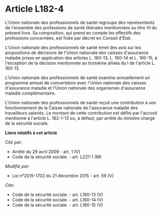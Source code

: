 # Article L182-4

L'Union nationale des professionnels de santé regroupe des représentants de l'ensemble des professions de santé libérales
mentionnées au titre VI du présent livre. Sa composition, qui prend en compte les effectifs des professions concernées, est
fixée par décret en Conseil d'Etat. 

L'Union nationale des professionnels de santé émet des avis sur les propositions de décisions de l'Union nationale des
caisses d'assurance maladie prises en application des articles L. 160-13, L. 160-14 et L. 160-15, à l'exception de la
décision mentionnée au troisième alinéa du I de l'article L. 160-13. 

L'Union nationale des professionnels de santé examine annuellement un programme annuel de concertation avec l'Union nationale
des caisses d'assurance maladie et l'Union nationale des organismes d'assurance maladie complémentaire. 

L'Union nationale des professionnels de santé reçoit une contribution à son fonctionnement de la Caisse nationale de
l'assurance maladie des travailleurs salariés. Le montant de cette contribution est défini par l'accord mentionné à l'article
L. 162-1-13 ou, à défaut, par arrêté du ministre chargé de la sécurité sociale.

**Liens relatifs à cet article**

_Cité par_:

  - Arrêté du 29 avril 2009 - art. 1 (V)
  - Code de la sécurité sociale. - art. L221-1 (M)

_Modifié par_:

  - Loi n°2015-1702 du 21 décembre 2015 - art. 59 (V)

_Cite_:

  - Code de la sécurité sociale. - art. L160-13 (V)
  - Code de la sécurité sociale. - art. L160-14 (V)
  - Code de la sécurité sociale. - art. L160-15 (V)
